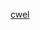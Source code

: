 [cwel](https://api.githubtrends.io/user/svg/intexpression/langs?time_range=one_year&include_private=True&loc_metric=changed&theme=dark)
